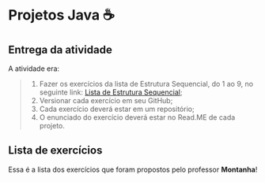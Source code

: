 # Projetos Java ☕

## Entrega da atividade

A atividade era:

>1. Fazer os exercícios da lista de Estrutura Sequencial, do 1 ao 9, no
seguinte link: [Lista de Estrutura Sequencial](https://wiki.python.org.br/EstruturaSequencial);
>1. Versionar cada exercício em seu GitHub;
>1. Cada exercício deverá estar em um repositório;
>1. O enunciado do exercício deverá estar no Read.ME de cada projeto.
## Lista de exercícios

Essa é a lista dos exercícios que foram propostos pelo professor **Montanha**!